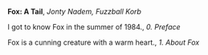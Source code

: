 


**Fox: A Tail**, _Jonty Nadem, Fuzzball Korb_

I got to know Fox in the summer of 1984., _0. Preface_

Fox is a cunning creature with a warm heart., _1. About Fox_